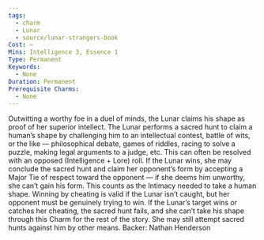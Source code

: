 ```yaml
---
tags:
  - charm
  - Lunar
  - source/lunar-strangers-book
Cost: —
Mins: Intelligence 3, Essence 1
Type: Permanent
Keywords:
  - None
Duration: Permanent
Prerequisite Charms:
  - None
---
```

Outwitting a worthy foe in a duel of minds, the Lunar claims his shape as proof of her superior intellect.
The Lunar performs a sacred hunt to claim a human’s shape by challenging him to an intellectual contest, battle of wits, or the like — philosophical debate, games of riddles, racing to solve a puzzle, making legal arguments to a judge, etc. This can often be resolved with an opposed (Intelligence + Lore) roll.
If the Lunar wins, she may conclude the sacred hunt and claim her opponent’s form by accepting a Major Tie of respect toward the opponent — if she deems him unworthy, she can’t gain his form. This counts as the Intimacy needed to take a human shape. Winning by cheating is valid if the Lunar isn’t caught, but her opponent must be genuinely trying to win.
If the Lunar’s target wins or catches her cheating, the sacred hunt fails, and she can’t take his shape through this Charm for the rest of the story. She may still attempt sacred hunts against him by other means.
Backer: Nathan Henderson